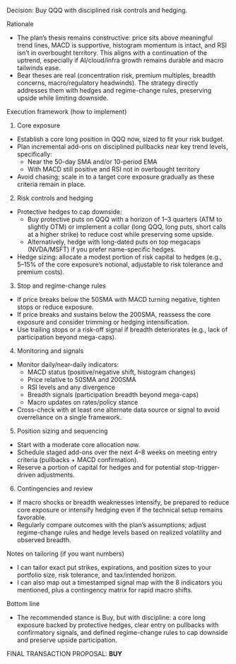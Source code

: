 Decision: Buy QQQ with disciplined risk controls and hedging.

Rationale
- The plan’s thesis remains constructive: price sits above meaningful trend lines, MACD is supportive, histogram momentum is intact, and RSI isn’t in overbought territory. This aligns with a continuation of the uptrend, especially if AI/cloud/infra growth remains durable and macro tailwinds ease.
- Bear theses are real (concentration risk, premium multiples, breadth concerns, macro/regulatory headwinds). The strategy directly addresses them with hedges and regime-change rules, preserving upside while limiting downside.

Execution framework (how to implement)

1) Core exposure
- Establish a core long position in QQQ now, sized to fit your risk budget.
- Plan incremental add-ons on disciplined pullbacks near key trend levels, specifically:
  - Near the 50-day SMA and/or 10-period EMA
  - With MACD still positive and RSI not in overbought territory
- Avoid chasing; scale in to a target core exposure gradually as these criteria remain in place.

2) Risk controls and hedging
- Protective hedges to cap downside:
  - Buy protective puts on QQQ with a horizon of 1–3 quarters (ATM to slightly OTM) or implement a collar (long QQQ, long puts, short calls at a higher strike) to reduce cost while preserving some upside.
  - Alternatively, hedge with long-dated puts on top megacaps (NVDA/MSFT) if you prefer name-specific hedges.
- Hedge sizing: allocate a modest portion of risk capital to hedges (e.g., 5–15% of the core exposure’s notional, adjustable to risk tolerance and premium costs).

3) Stop and regime-change rules
- If price breaks below the 50SMA with MACD turning negative, tighten stops or reduce exposure.
- If price breaks and sustains below the 200SMA, reassess the core exposure and consider trimming or hedging intensification.
- Use trailing stops or a risk-off signal if breadth deteriorates (e.g., lack of participation beyond mega-caps).

4) Monitoring and signals
- Monitor daily/near-daily indicators:
  - MACD status (positive/negative shift, histogram changes)
  - Price relative to 50SMA and 200SMA
  - RSI levels and any divergence
  - Breadth signals (participation breadth beyond mega-caps)
  - Macro updates on rates/policy stance
- Cross-check with at least one alternate data source or signal to avoid overreliance on a single framework.

5) Position sizing and sequencing
- Start with a moderate core allocation now.
- Schedule staged add-ons over the next 4–8 weeks on meeting entry criteria (pullbacks + MACD confirmation).
- Reserve a portion of capital for hedges and for potential stop-trigger-driven adjustments.

6) Contingencies and review
- If macro shocks or breadth weaknesses intensify, be prepared to reduce core exposure or intensify hedging even if the technical setup remains favorable.
- Regularly compare outcomes with the plan’s assumptions; adjust regime-change rules and hedge levels based on realized volatility and observed breadth.

Notes on tailoring (if you want numbers)
- I can tailor exact put strikes, expirations, and position sizes to your portfolio size, risk tolerance, and tax/intended horizon.
- I can also map out a timestamped signal map with the 8 indicators you mentioned, plus a contingency matrix for rapid macro shifts.

Bottom line
- The recommended stance is Buy, but with discipline: a core long exposure backed by protective hedges, clear entry on pullbacks with confirmatory signals, and defined regime-change rules to cap downside and preserve upside participation.

FINAL TRANSACTION PROPOSAL: **BUY**